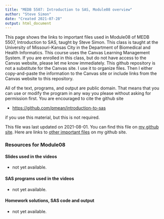 ```yaml
---
title: "MEDB 5507: Introduction to SAS, Module08 overview"
author: "Steve Simon"
date: "Created 2021-07-28"
output: html_document
---
```


This page shows the links to important files used in Module08 of MEDB 5507, Introduction to SAS, taught by Steve Simon. This class is taught at the University of Missouri-Kansas City in the Department of Biomedical and Health Informatics. This course uses the Canvas Learning Management System. If you are enrolled in this class, but do not have access to the Canvas website, please let me know immediately. This github repository is not a substitute for the Canvas site. I use it to organize files. Then I either copy-and-paste the information to the Canvas site or include links from the Canvas website to this repository.

All of the text, programs, and output are public domain. That means that you can use or modify the program in any way you please without asking for permission first. You are encouraged to cite the github site

+ https://github.com/pmean/introduction-to-sas

if you use this material, but this is not required.



This file was last updated on 2021-08-01. You can find this file on [my github site][mygit]. Here are links to [other important files][readme] on my github site.

[readme]: https://github.com/pmean/introduction-to-SAS/blob/master/README.md



### Resources for Module08

#### Slides used in the videos

+   not yet available.

#### SAS programs used in the videos

+   not yet available.

#### Homework solutions, SAS code and output

+   not yet available.<!---my git--->

[mygit]: https://github.com/pmean/introduction-to-SAS/blob/master/modules/5507-08-resources.md

<!---pdf_h--->



<!---No links for this section--->



<!---pdf_v--->



<!---No links for this section--->



<!---rmd_v--->



<!---No links for this section--->



<!---sas_v--->



<!---No links for this section--->



<!---sas_h--->



<!---No links for this section--->


